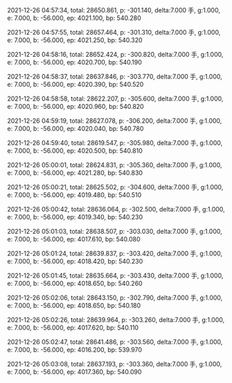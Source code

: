 2021-12-26 04:57:34, total: 28650.861, p: -301.140, delta:7.000 手, g:1.000, e: 7.000, b: -56.000, ep: 4021.100, bp: 540.280

2021-12-26 04:57:55, total: 28657.464, p: -301.310, delta:7.000 手, g:1.000, e: 7.000, b: -56.000, ep: 4021.250, bp: 540.320

2021-12-26 04:58:16, total: 28652.424, p: -300.820, delta:7.000 手, g:1.000, e: 7.000, b: -56.000, ep: 4020.700, bp: 540.190

2021-12-26 04:58:37, total: 28637.846, p: -303.770, delta:7.000 手, g:1.000, e: 7.000, b: -56.000, ep: 4020.390, bp: 540.520

2021-12-26 04:58:58, total: 28622.207, p: -305.600, delta:7.000 手, g:1.000, e: 7.000, b: -56.000, ep: 4020.960, bp: 540.820

2021-12-26 04:59:19, total: 28627.078, p: -306.200, delta:7.000 手, g:1.000, e: 7.000, b: -56.000, ep: 4020.040, bp: 540.780

2021-12-26 04:59:40, total: 28619.547, p: -305.980, delta:7.000 手, g:1.000, e: 7.000, b: -56.000, ep: 4020.500, bp: 540.810

2021-12-26 05:00:01, total: 28624.831, p: -305.360, delta:7.000 手, g:1.000, e: 7.000, b: -56.000, ep: 4021.280, bp: 540.830

2021-12-26 05:00:21, total: 28625.502, p: -304.600, delta:7.000 手, g:1.000, e: 7.000, b: -56.000, ep: 4019.480, bp: 540.510

2021-12-26 05:00:42, total: 28636.064, p: -302.500, delta:7.000 手, g:1.000, e: 7.000, b: -56.000, ep: 4019.340, bp: 540.230

2021-12-26 05:01:03, total: 28638.507, p: -303.030, delta:7.000 手, g:1.000, e: 7.000, b: -56.000, ep: 4017.610, bp: 540.080

2021-12-26 05:01:24, total: 28639.837, p: -303.420, delta:7.000 手, g:1.000, e: 7.000, b: -56.000, ep: 4018.420, bp: 540.230

2021-12-26 05:01:45, total: 28635.664, p: -303.430, delta:7.000 手, g:1.000, e: 7.000, b: -56.000, ep: 4018.650, bp: 540.260

2021-12-26 05:02:06, total: 28643.150, p: -302.790, delta:7.000 手, g:1.000, e: 7.000, b: -56.000, ep: 4018.650, bp: 540.180

2021-12-26 05:02:26, total: 28639.964, p: -303.260, delta:7.000 手, g:1.000, e: 7.000, b: -56.000, ep: 4017.620, bp: 540.110

2021-12-26 05:02:47, total: 28641.486, p: -303.560, delta:7.000 手, g:1.000, e: 7.000, b: -56.000, ep: 4016.200, bp: 539.970

2021-12-26 05:03:08, total: 28637.193, p: -303.360, delta:7.000 手, g:1.000, e: 7.000, b: -56.000, ep: 4017.360, bp: 540.090